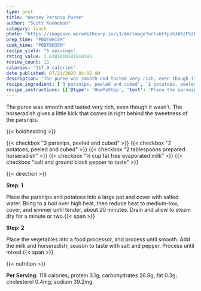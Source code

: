 ```yaml
---
type: post
title: "Horsey Parsnip Puree"
author: "Scott Koeneman"
category: lunch
photo: "https://imagesvc.meredithcorp.io/v3/mm/image?url=https%3A%2F%2Fimages.media-allrecipes.com%2Fuserphotos%2F372565.jpg"
prep_time: "P0DT0H15M"
cook_time: "P0DT0H35M"
recipe_yield: "6 servings"
rating_value: 3.8181818181818183
review_count: 11
calories: "117.9 calories"
date_published: 07/21/2020 04:02 AM
description: "The puree was smooth and tasted very rich, even though it wasn't. The horseradish gives a little kick that comes in right behind the sweetness of the parsnips."
recipe_ingredient: ['3 parsnips, peeled and cubed', '2 potatoes, peeled and cubed', '2 tablespoons prepared horseradish', '¼ cup fat free evaporated milk', 'salt and ground black pepper to taste']
recipe_instructions: [{'@type': 'HowToStep', 'text': 'Place the parsnips and potatoes into a large pot and cover with salted water. Bring to a boil over high heat, then reduce heat to medium-low, cover, and simmer until tender, about 20 minutes. Drain and allow to steam dry for a minute or two.\n'}, {'@type': 'HowToStep', 'text': 'Place the vegetables into a food processor, and process until smooth. Add the milk and horseradish; season to taste with salt and pepper. Process until mixed.\n'}]
---
```


The puree was smooth and tasted very rich, even though it wasn't. The horseradish gives a little kick that comes in right behind the sweetness of the parsnips. 

{{< boldheading >}}

{{< checkbox "3  parsnips, peeled and cubed" >}}
{{< checkbox "2  potatoes, peeled and cubed" >}}
{{< checkbox "2 tablespoons prepared horseradish" >}}
{{< checkbox "¼ cup fat free evaporated milk" >}}
{{< checkbox "salt and ground black pepper to taste" >}}


{{< direction >}}

**Step: 1**

Place the parsnips and potatoes into a large pot and cover with salted water. Bring to a boil over high heat, then reduce heat to medium-low, cover, and simmer until tender, about 20 minutes. Drain and allow to steam dry for a minute or two.{{< span >}}

**Step: 2**

Place the vegetables into a food processor, and process until smooth. Add the milk and horseradish; season to taste with salt and pepper. Process until mixed.{{< span >}}

{{< nutrition >}}

**Per Serving:** 118 calories; protein 3.1g; carbohydrates 26.8g; fat 0.3g; cholesterol 0.4mg; sodium 39.2mg.